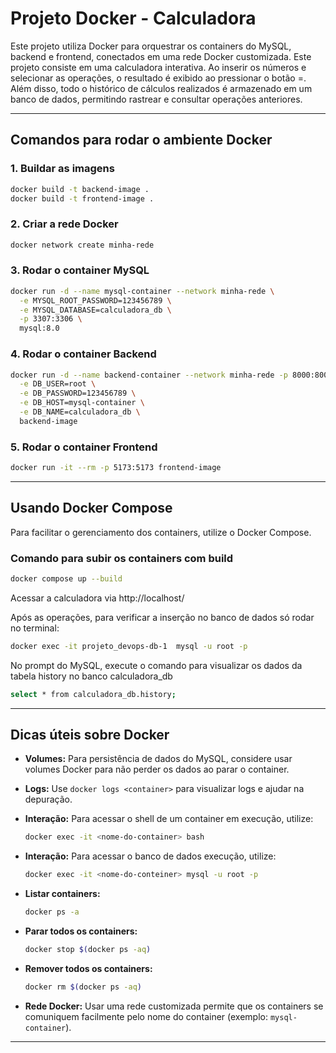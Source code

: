 # Projeto Docker - Calculadora

Este projeto utiliza Docker para orquestrar os containers do MySQL, backend e frontend, conectados em uma rede Docker customizada. 
Este projeto consiste em uma calculadora interativa. Ao inserir os números e selecionar as operações, o resultado é exibido ao pressionar o botão =. Além disso, todo o histórico de cálculos realizados é armazenado em um banco de dados, permitindo rastrear e consultar operações anteriores.

---

## Comandos para rodar o ambiente Docker
### 1. Buildar as imagens
```bash
docker build -t backend-image .
docker build -t frontend-image .
```

### 2. Criar a rede Docker

```bash
docker network create minha-rede
```

### 3. Rodar o container MySQL

```bash
docker run -d --name mysql-container --network minha-rede \
  -e MYSQL_ROOT_PASSWORD=123456789 \
  -e MYSQL_DATABASE=calculadora_db \
  -p 3307:3306 \
  mysql:8.0
```

### 4. Rodar o container Backend

```bash
docker run -d --name backend-container --network minha-rede -p 8000:8000 \
  -e DB_USER=root \
  -e DB_PASSWORD=123456789 \
  -e DB_HOST=mysql-container \
  -e DB_NAME=calculadora_db \
  backend-image
```

### 5. Rodar o container Frontend

```bash
docker run -it --rm -p 5173:5173 frontend-image
```

---

## Usando Docker Compose

Para facilitar o gerenciamento dos containers, utilize o Docker Compose. 

### Comando para subir os containers com build

```bash
docker compose up --build
```
Acessar a calculadora via http://localhost/

Após as operações, para verificar a inserção no banco de dados só rodar no terminal:
  ```bash
  docker exec -it projeto_devops-db-1  mysql -u root -p
  ```
No prompt do MySQL, execute o comando para visualizar os dados da tabela history no banco calculadora_db
  ```bash
  select * from calculadora_db.history;
  ```
---

## Dicas úteis sobre Docker

- **Volumes:** Para persistência de dados do MySQL, considere usar volumes Docker para não perder os dados ao parar o container.
- **Logs:** Use `docker logs <container>` para visualizar logs e ajudar na depuração.
- **Interação:** Para acessar o shell de um container em execução, utilize:

  ```bash
  docker exec -it <nome-do-container> bash
  ```
- **Interação:** Para acessar o banco de dados execução, utilize:
  ```bash
  docker exec -it <nome-do-conteiner> mysql -u root -p
  ```

- **Listar containers:**

  ```bash
  docker ps -a
  ```
- **Parar todos os containers:**

  ```bash
  docker stop $(docker ps -aq)
  ```
- **Remover todos os containers:**

  ```bash
  docker rm $(docker ps -aq)
  ```
- **Rede Docker:** Usar uma rede customizada permite que os containers se comuniquem facilmente pelo nome do container (exemplo: `mysql-container`).

---
